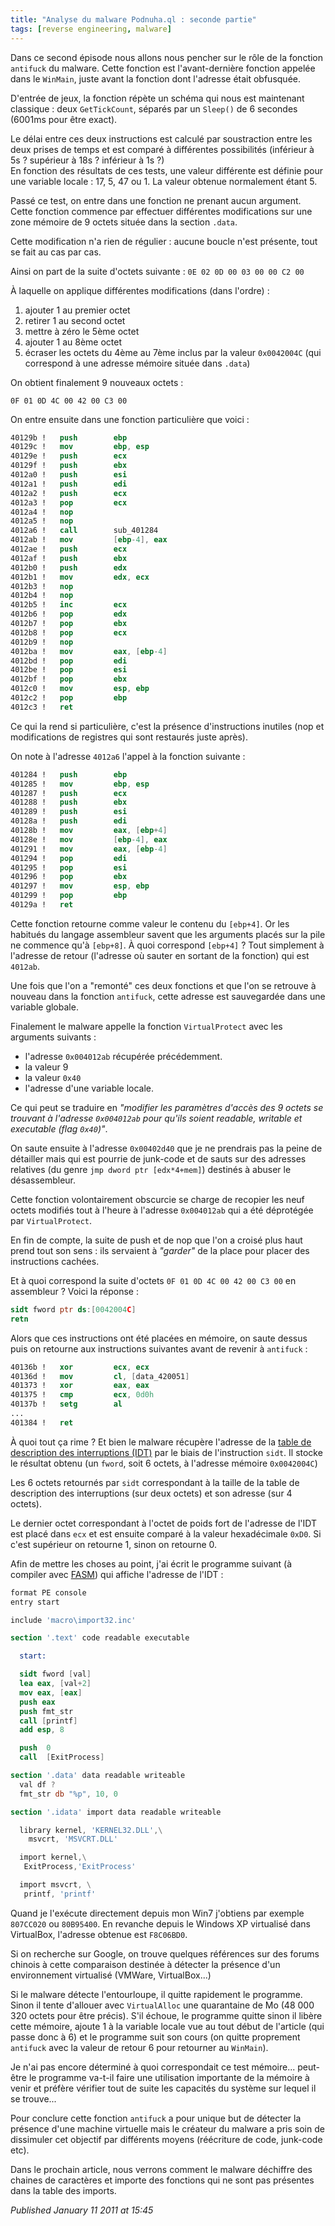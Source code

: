 ```yaml
---
title: "Analyse du malware Podnuha.ql : seconde partie"
tags: [reverse engineering, malware]
---
```


Dans ce second épisode nous allons nous pencher sur le rôle de la fonction `antifuck` du malware. Cette fonction est l'avant-dernière fonction appelée dans le `WinMain`, juste avant la fonction dont l'adresse était obfusquée.  

D'entrée de jeux, la fonction répète un schéma qui nous est maintenant classique : deux `GetTickCount`, séparés par un `Sleep()` de 6 secondes (6001ms pour être exact).  

Le délai entre ces deux instructions est calculé par soustraction entre les deux prises de temps et est comparé à différentes possibilités (inférieur à 5s ? supérieur à 18s ? inférieur à 1s ?)  
En fonction des résultats de ces tests, une valeur différente est définie pour une variable locale : 17, 5, 47 ou 1. La valeur obtenue normalement étant 5.  

Passé ce test, on entre dans une fonction ne prenant aucun argument. Cette fonction commence par effectuer différentes modifications sur une zone mémoire de 9 octets située dans la section `.data`.  

Cette modification n'a rien de régulier : aucune boucle n'est présente, tout se fait au cas par cas.  

Ainsi on part de la suite d'octets suivante : `0E 02 0D 00 03 00 00 C2 00`  

À laquelle on applique différentes modifications (dans l'ordre) :  

1. ajouter 1 au premier octet
2. retirer 1 au second octet
3. mettre à zéro le 5ème octet
4. ajouter 1 au 8ème octet
5. écraser les octets du 4ème au 7ème inclus par la valeur `0x0042004C` (qui correspond à une adresse mémoire située dans `.data`)

On obtient finalement 9 nouveaux octets :  

```
0F 01 0D 4C 00 42 00 C3 00
```


On entre ensuite dans une fonction particulière que voici :  

```nasm
40129b !   push        ebp
40129c !   mov         ebp, esp
40129e !   push        ecx
40129f !   push        ebx
4012a0 !   push        esi
4012a1 !   push        edi
4012a2 !   push        ecx
4012a3 !   pop         ecx
4012a4 !   nop
4012a5 !   nop
4012a6 !   call        sub_401284
4012ab !   mov         [ebp-4], eax
4012ae !   push        ecx
4012af !   push        ebx
4012b0 !   push        edx
4012b1 !   mov         edx, ecx
4012b3 !   nop
4012b4 !   nop
4012b5 !   inc         ecx
4012b6 !   pop         edx
4012b7 !   pop         ebx
4012b8 !   pop         ecx
4012b9 !   nop
4012ba !   mov         eax, [ebp-4]
4012bd !   pop         edi
4012be !   pop         esi
4012bf !   pop         ebx
4012c0 !   mov         esp, ebp
4012c2 !   pop         ebp
4012c3 !   ret
```

Ce qui la rend si particulière, c'est la présence d'instructions inutiles (nop et modifications de registres qui sont restaurés juste après).  

On note à l'adresse `4012a6` l'appel à la fonction suivante :  

```nasm
401284 !   push        ebp
401285 !   mov         ebp, esp
401287 !   push        ecx
401288 !   push        ebx
401289 !   push        esi
40128a !   push        edi
40128b !   mov         eax, [ebp+4]
40128e !   mov         [ebp-4], eax
401291 !   mov         eax, [ebp-4]
401294 !   pop         edi
401295 !   pop         esi
401296 !   pop         ebx
401297 !   mov         esp, ebp
401299 !   pop         ebp
40129a !   ret
```

Cette fonction retourne comme valeur le contenu du `[ebp+4]`. Or les habitués du langage assembleur savent que les arguments placés sur la pile ne commence qu'à `[ebp+8]`. À quoi correspond `[ebp+4]` ? Tout simplement à l'adresse de retour (l'adresse où sauter en sortant de la fonction) qui est `4012ab`.  

Une fois que l'on a "remonté" ces deux fonctions et que l'on se retrouve à nouveau dans la fonction `antifuck`, cette adresse est sauvegardée dans une variable globale.  

Finalement le malware appelle la fonction `VirtualProtect` avec les arguments suivants :  

* l'adresse `0x004012ab` récupérée précédemment.
* la valeur 9
* la valeur `0x40`
* l'adresse d'une variable locale.

Ce qui peut se traduire en *"modifier les paramètres d'accès des 9 octets se trouvant à l'adresse `0x004012ab` pour qu'ils soient readable, writable et executable (flag `0x40`)"*.  

On saute ensuite à l'adresse `0x00402d40` que je ne prendrais pas la peine de détailler mais qui est pourrie de junk-code et de sauts sur des adresses relatives (du genre `jmp dword ptr [edx*4+mem]`) destinés à abuser le désassembleur.  

Cette fonction volontairement obscurcie se charge de recopier les neuf octets modifiés tout à l'heure à l'adresse `0x004012ab` qui a été déprotégée par `VirtualProtect`.  

En fin de compte, la suite de push et de nop que l'on a croisé plus haut prend tout son sens : ils servaient à *"garder"* de la place pour placer des instructions cachées.  

Et à quoi correspond la suite d'octets `0F 01 0D 4C 00 42 00 C3 00` en assembleur ? Voici la réponse :  

```nasm
sidt fword ptr ds:[0042004C]
retn
```

Alors que ces instructions ont été placées en mémoire, on saute dessus puis on retourne aux instructions suivantes avant de revenir à `antifuck` :  

```nasm
40136b !   xor         ecx, ecx
40136d !   mov         cl, [data_420051]
401373 !   xor         eax, eax
401375 !   cmp         ecx, 0d0h
40137b !   setg        al
...
401384 !   ret
```

À quoi tout ça rime ? Et bien le malware récupère l'adresse de la [table de description des interruptions (IDT)](http://fr.wikipedia.org/wiki/Interrupt_Descriptor_Table) par le biais de l'instruction `sidt`. Il stocke le résultat obtenu (un `fword`, soit 6 octets, à l'adresse mémoire `0x0042004C`)  

Les 6 octets retournés par `sidt` correspondant à la taille de la table de description des interruptions (sur deux octets) et son adresse (sur 4 octets).  

Le dernier octet correspondant à l'octet de poids fort de l'adresse de l'IDT est placé dans `ecx` et est ensuite comparé à la valeur hexadécimale `0xD0`. Si c'est supérieur on retourne 1, sinon on retourne 0.  

Afin de mettre les choses au point, j'ai écrit le programme suivant (à compiler avec [FASM](http://flatassembler.net/)) qui affiche l'adresse de l'IDT :  

```nasm
format PE console
entry start

include 'macro\import32.inc'

section '.text' code readable executable

  start:

  sidt fword [val]
  lea eax, [val+2]
  mov eax, [eax]
  push eax
  push fmt_str
  call [printf]
  add esp, 8

  push  0
  call  [ExitProcess]

section '.data' data readable writeable
  val df ?
  fmt_str db "%p", 10, 0

section '.idata' import data readable writeable

  library kernel, 'KERNEL32.DLL',\
    msvcrt, 'MSVCRT.DLL'

  import kernel,\
   ExitProcess,'ExitProcess'

  import msvcrt, \
   printf, 'printf'
```

Quand je l'exécute directement depuis mon Win7 j'obtiens par exemple `807CC020` ou `80B95400`. En revanche depuis le Windows XP virtualisé dans VirtualBox, l'adresse obtenue est `F8C06BD0`.  

Si on recherche sur Google, on trouve quelques références sur des forums chinois à cette comparaison destinée à détecter la présence d'un environnement virtualisé (VMWare, VirtualBox...)  

Si le malware détecte l'entourloupe, il quitte rapidement le programme. Sinon il tente d'allouer avec `VirtualAlloc` une quarantaine de Mo (48 000 320 octets pour être précis). S'il échoue, le programme quitte sinon il libère cette mémoire, ajoute 1 à la variable locale vue au tout début de l'article (qui passe donc à 6) et le programme suit son cours (on quitte proprement `antifuck` avec la valeur de retour 6 pour retourner au `WinMain`).  

Je n'ai pas encore déterminé à quoi correspondait ce test mémoire... peut-être le programme va-t-il faire une utilisation importante de la mémoire à venir et préfère vérifier tout de suite les capacités du système sur lequel il se trouve...  

Pour conclure cette fonction `antifuck` a pour unique but de détecter la présence d'une machine virtuelle mais le créateur du malware a pris soin de dissimuler cet objectif par différents moyens (réécriture de code, junk-code etc).  

Dans le prochain article, nous verrons comment le malware déchiffre des chaines de caractères et importe des fonctions qui ne sont pas présentes dans la table des imports.

*Published January 11 2011 at 15:45*
